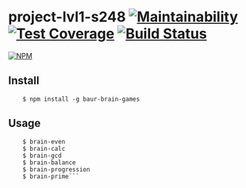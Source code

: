 # project-lvl1-s248 [![Maintainability](https://api.codeclimate.com/v1/badges/a99a88d28ad37a79dbf6/maintainability)](https://codeclimate.com/github/baur/project-lvl1-s248/maintainability) [![Test Coverage](https://api.codeclimate.com/v1/badges/a99a88d28ad37a79dbf6/test_coverage)](https://codeclimate.com/github/baur/project-lvl1-s248/maintainability) [![Build Status](https://travis-ci.org/baur/project-lvl1-s248.svg?branch=master)](https://travis-ci.org/baur/project-lvl1-s248)

[![NPM](https://nodei.co/npm/baur-brain-games.png)](https://nodei.co/npm/baur-brain-games/)

## Install
        $ npm install -g baur-brain-games

## Usage

        $ brain-even
        $ brain-calc
        $ brain-gcd
        $ brain-balance
        $ brain-progression
        $ brain-prime```
